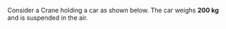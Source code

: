 Consider a Crane holding a car as shown below. The car weighs **200 kg** and is suspended in the air. 


